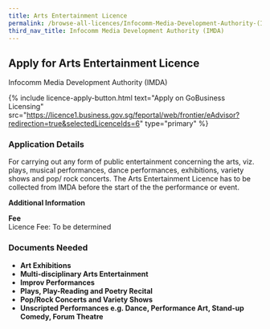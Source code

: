 ```yaml
---
title: Arts Entertainment Licence
permalink: /browse-all-licences/Infocomm-Media-Development-Authority-(IMDA)/Arts-Entertainment-Licence
third_nav_title: Infocomm Media Development Authority (IMDA)
---
```


## Apply for Arts Entertainment Licence

Infocomm Media Development Authority (IMDA)

{% include licence-apply-button.html text="Apply on GoBusiness Licensing" src="https://licence1.business.gov.sg/feportal/web/frontier/eAdvisor?redirection=true&selectedLicenceIds=6" type="primary" %}

<H3>Application Details</H3>

<p>For carrying out any form of public entertainment concerning the arts, viz. plays, musical performances, dance performances, exhibitions, variety shows and pop/ rock concerts. The Arts Entertainment Licence has to be collected from IMDA before the start of the the performance or event.</p>

<strong>Additional Information</strong>

<p><strong>Fee</strong><br />Licence Fee: To be determined</p>

<H3>Documents Needed</H3>

<ul>
 <li><strong>Art Exhibitions</strong></li>
 <li><strong>Multi-disciplinary Arts Entertainment</strong></li>
 <li><strong>Improv Performances</strong></li>
 <li><strong>Plays, Play-Reading and Poetry Recital</strong></li>
 <li><strong>Pop/Rock Concerts and Variety Shows</strong></li>
 <li><strong>Unscripted Performances e.g. Dance, Performance Art, Stand-up Comedy, Forum Theatre</strong></li>
 </ul>


